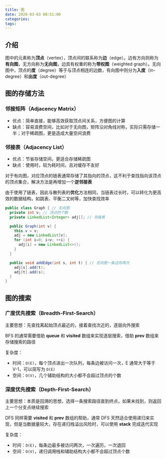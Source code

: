 ```yaml
---
title: 图
date: 2020-03-03 08:51:00
categories: 
tags:
---
```

## 介绍
图中的元素称为**顶点**（vertex），顶点间的联系称为**边**（edge）。边有方向则称为**有向图**，无方向称为**无向图**，边具有权重的称为**带权图**（weighted graph）。无向图中，顶点的**度**（degree）等于与顶点相连的边数，有向图中则分为**入度**（in-degree）和**出度**（out-degree）

## 图的存储方法  
### 邻接矩阵（Adjacency Matrix）  
- 优点：简单直接，能够高效获取顶点间关系，方便图的计算
- 缺点：容易浪费空间，比如对于无向图，矩阵沿对角线对称，实际只需存储一半；对于稀疏图，更是造成大量空间浪费

### 邻接表（Adjacency List）  
- 优点：节省存储空间，更适合存储稀疏图
- 缺点：使用时，较为耗时间，且对缓存不友好

对于有向图，对应顶点的链表通常存储了其指向的顶点，这不利于查找指向该顶点的顶点集合，解决方法是再增加一个**逆邻接表**

由于使用了链表，因此与散列表的**优化**方法相同，当链表过长时，可以转化为更高效的数据结构，如跳表、平衡二叉树等，加快查找效率

```java
public class Graph { // 无向图
  private int v; // 顶点的个数
  private LinkedList<Integer> adj[]; // 邻接表

  public Graph(int v) {
    this.v = v;
    adj = new LinkedList[v];
    for (int i=0; i<v; ++i) {
      adj[i] = new LinkedList<>();
    }
  }

  public void addEdge(int s, int t) { // 无向图一条边存两次
    adj[s].add(t);
    adj[t].add(s);
  }
}
```

## 图的搜索
### 广度优先搜索（Breadth-First-Search）
主要思想：先查找离起始顶点最近的，接着查找次近的，逐层向外搜索

BFS 的通常需要借助 **queue** 和 **visited** 数组来实现逐层搜索，借助 **prev** 数组来存储搜索的路径

复杂度：  
- 时间：`O(E)`，每个顶点进出一次队列，每条边被访问一次，E 通常大于等于 V-1，可以简写为 `O(E)`
- 空间：`O(V)`，几个辅助结构的大小都不会超过顶点的个数

### 深度优先搜索（Depth-First-Search）
主要思想：本质是回溯的思想，选择一条搜索路径直到终点，如果未找到，则返回上一个分支点继续搜索

DFS 同样需要 **visited** 和 **prev** 数组的帮助，通常 DFS 天然适合使用递归来实现，但是当数据量较大，存在递归栈溢出风险时，可以使用 **stack** 完成迭代实现

复杂度：  
- 时间：`O(E)`，每条边最多被访问两次，一次遍历，一次退回
- 空间：`O(V)`，递归调用栈和辅助结构大小都不会超过顶点个数

